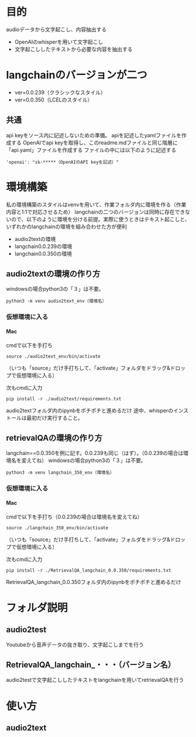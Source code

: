 # 目的
audioデータから文字起こし、内容抽出する
- OpenAIのwhisperを用いて文字起こし
- 文字起こししたテキストから必要な内容を抽出する

# langchainのバージョンが二つ
- ver=0.0.239（クラシックなスタイル）
- ver=0.0.350（LCELのスタイル）

## 共通
api keyをソース内に記述しないための準備。
apiを記述したyamlファイルを作成する
OpenAIでapi keyを取得し、このreadme.mdファイルと同じ階層に「api.yaml」ファイルを作成する
ファイルの中には以下のように記述する
```
'openai': "sk-*****（OpenAIのAPI keyを記述）"
```
# 環境構築
私の環境構築のスタイルはvenvを用いて、作業フォルダ内に環境を作る（作業内容と1:1で対応させるため）
langchainの二つのバージョンは同時に存在できないので、以下のように環境を分ける前提。実際に使うときはテキスト起こしと、いずれかのlangchainの環境を組み合わせた方が便利
- audio2textの環境
- langchain0.0.239の環境
- langchain0.0.350の環境

## audio2textの環境の作り方
windowsの場合python3の「３」は不要。
```
python3 -m venv audio2text_env（環境名）
```
### 仮想環境に入る
#### Mac
cmdで以下を手打ち
```
source ./audio2text_env/bin/activate
```
（いつも「source」だけ手打ちして、「activate」フォルダをドラッグ&ドロップで仮想環境に入る）

次もcmdに入力
```
pip install -r ./audio2text/requirements.txt 
```
audio2textフォルダ内のipynbをポチポチと進めるだけ
途中、whisperのインストールは最初だけ実行すること。


## retrievalQAの環境の作り方
langchain==0.0.350を例に記す。0.0.239も同じ（はず）。（0.0.239の場合は環境名を変えてね）
windowsの場合python3の「３」は不要。
```
python3 -m venv langchain_350_env（環境名）
```
### 仮想環境に入る
#### Mac
cmdで以下を手打ち（0.0.239の場合は環境名を変えてね）
```
source ./langchain_350_env/bin/activate
```
（いつも「source」だけ手打ちして、「activate」フォルダをドラッグ&ドロップで仮想環境に入る）

次もcmdに入力
```
pip install -r ./RetrievalQA_langchain_0.0.350/requirements.txt 
```
RetrievalQA_langchain_0.0.350フォルダ内のipynbをポチポチと進めるだけ


# フォルダ説明
## audio2test
Youtubeから音声データの抜き取り、文字起こしまでを行う

## RetrievalQA_langchain_・・・（バージョン名）
audio2testで文字起こししたテキストをlangchainを用いてretrievalQAを行う

# 使い方
## audio2text



